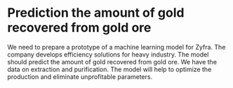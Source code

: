 # Prediction the amount of gold recovered from gold ore

We need to prepare a prototype of a machine learning model for Zyfra. The company develops efficiency solutions for heavy industry.
The model should predict the amount of gold recovered from gold ore. We have the data on extraction and purification.
The model will help to optimize the production and eliminate unprofitable parameters.